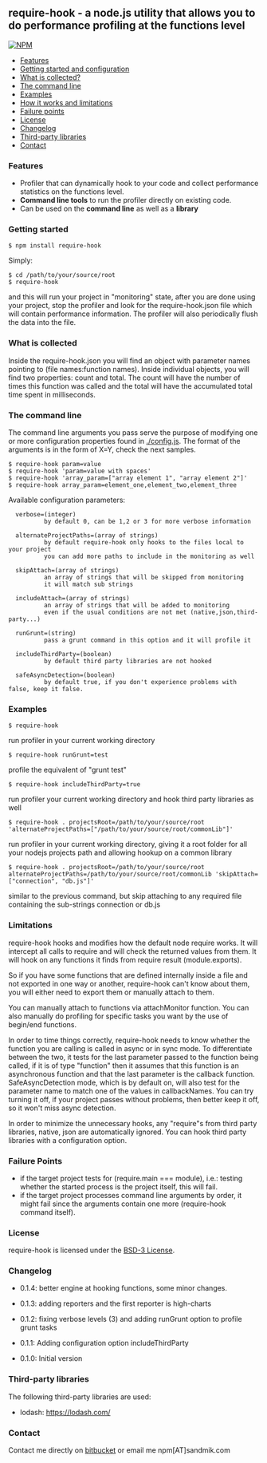 ## require-hook - a node.js utility that allows you to do performance profiling at the functions level 

[![NPM](https://nodei.co/npm/require-hook.png?mini=true)](https://nodei.co/npm/require-hook/)

* [Features](#features)
* [Getting started and configuration](#getting-started)
* [What is collected?](#what-is-collected)
* [The command line](#the-command-line)
* [Examples](#examples)
* [How it works and limitations](#limitations)
* [Failure points](#failure-points)
* [License](#license)
* [Changelog](#changelog)
* [Third-party libraries](#third-party-libraries)
* [Contact](#contact)

### Features

* Profiler that can dynamically hook to your code and collect performance statistics on the functions level.
* **Command line tools** to run the profiler directly on existing code.
* Can be used on the **command line** as well as a **library**

### Getting started

    $ npm install require-hook

Simply:

    $ cd /path/to/your/source/root
    $ require-hook

and this will run your project in "monitoring" state, after you are done using your project, stop the profiler and look for the require-hook.json file which will contain performance information.
The profiler will also periodically flush the data into the file.

### What is collected

Inside the require-hook.json you will find an object with parameter names pointing to (file names:function names). Inside individual objects, you will find two properties: count and total. The count will have the number of times this function was called and the total will have the accumulated total time spent in milliseconds.

### The command line

The command line arguments you pass serve the purpose of modifying one or more configuration properties found in [./config.js](http://bitbucket.org/ralphv/require-hook/src/master/config.js).
The format of the arguments is in the form of X=Y, check the next samples. 

    $ require-hook param=value
    $ require-hook 'param=value with spaces'
    $ require-hook 'array_param=["array element 1", "array element 2"]'
    $ require-hook array_param=element_one,element_two,element_three

Available configuration parameters:

      verbose=(integer)
              by default 0, can be 1,2 or 3 for more verbose information

      alternateProjectPaths=(array of strings)
              by default require-hook only hooks to the files local to your project
              you can add more paths to include in the monitoring as well

      skipAttach=(array of strings)
              an array of strings that will be skipped from monitoring
              it will match sub strings

      includeAttach=(array of strings)
              an array of strings that will be added to monitoring 
              even if the usual conditions are not met (native,json,third-party...)

      runGrunt=(string)
              pass a grunt command in this option and it will profile it

      includeThirdParty=(boolean)
              by default third party libraries are not hooked
              
      safeAsyncDetection=(boolean)
              by default true, if you don't experience problems with false, keep it false.                        

### Examples

    $ require-hook

run profiler in your current working directory

    $ require-hook runGrunt=test

profile the equivalent of "grunt test"  

    $ require-hook includeThirdParty=true

run profiler your current working directory and hook third party libraries as well

    $ require-hook . projectsRoot=/path/to/your/source/root 'alternateProjectPaths=["/path/to/your/source/root/commonLib"]'

run profiler in your current working directory, giving it a root folder for all your nodejs projects path and allowing hookup on a common library

    $ require-hook . projectsRoot=/path/to/your/source/root alternateProjectPaths=/path/to/your/source/root/commonLib 'skipAttach=["connection", "db.js"]'

similar to the previous command, but skip attaching to any required file containing the sub-strings connection or db.js

### Limitations

require-hook hooks and modifies how the default node require works. It will intercept all calls to require and will check the returned values from them.
It will hook on any functions it finds from require result (module.exports).

So if you have some functions that are defined internally inside a file and not exported in one way or another, require-hook can't know about them,
you will either need to export them or manually attach to them.

You can manually attach to functions via attachMonitor function.
You can also manually do profiling for specific tasks you want by the use of begin/end functions.

In order to time things correctly, require-hook needs to know whether the function you are calling is called in async or in sync mode.
To differentiate between the two, it tests for the last parameter passed to the function being called, if it is of type "function" then it assumes that this function is an asynchronous function and that the last parameter is the callback function.
SafeAsyncDetection mode, which is by default on, will also test for the parameter name to match one of the values in callbackNames. 
You can try turning it off, if your project passes without problems, then better keep it off, so it won't miss async detection.  

In order to minimize the unnecessary hooks, any "require"s from third party libraries, native, json are automatically ignored.
You can hook third party libraries with a configuration option.

### Failure Points

* if the target project tests for (require.main === module), i.e.: testing whether the started process is the project itself, this will fail.
* if the target project processes command line arguments by order, it might fail since the arguments contain one more (require-hook command itself).

### License

require-hook is licensed under the [BSD-3 License](http://bitbucket.com/ralphv/require-hook/raw/master/LICENSE).

### Changelog

* 0.1.4: better engine at hooking functions, some minor changes.

* 0.1.3: adding reporters and the first reporter is high-charts

* 0.1.2: fixing verbose levels (3) and adding runGrunt option to profile grunt tasks

* 0.1.1: Adding configuration option includeThirdParty

* 0.1.0: Initial version

### Third-party libraries

The following third-party libraries are used:

* lodash: https://lodash.com/

### Contact

Contact me directly on [bitbucket](https://bitbucket.org/ralphv/) or email me npm[AT]sandmik.com 

